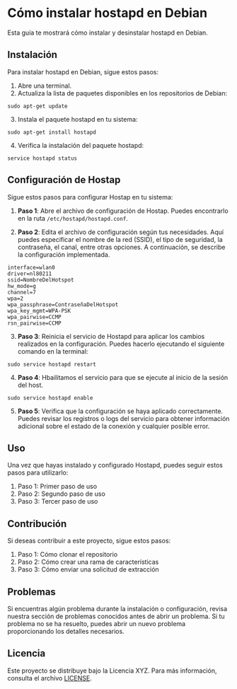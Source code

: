 # Cómo instalar hostapd en Debian

Esta guía te mostrará cómo instalar y desinstalar hostapd en Debian.

## Instalación

Para instalar hostapd en Debian, sigue estos pasos:

1. Abre una terminal.
2. Actualiza la lista de paquetes disponibles en los repositorios de Debian:
```shell
sudo apt-get update
```
3. Instala el paquete hostapd en tu sistema:
```shell
sudo apt-get install hostapd
```
4. Verifica la instalación del paquete hostapd:
```shell
service hostapd status
```
## Configuración de Hostap

Sigue estos pasos para configurar Hostap en tu sistema:

1. **Paso 1**: Abre el archivo de configuración de Hostap. Puedes encontrarlo en la ruta `/etc/hostapd/hostapd.conf`.

2. **Paso 2**: Edita el archivo de configuración según tus necesidades. Aquí puedes especificar el nombre de la red (SSID), el tipo de seguridad, la contraseña, el canal, entre otras opciones. A continuación, se describe la configuración implementada.

```shell
interface=wlan0
driver=nl80211
ssid=NombreDelHotspot
hw_mode=g
channel=7
wpa=2
wpa_passphrase=ContraseñaDelHotspot
wpa_key_mgmt=WPA-PSK
wpa_pairwise=CCMP
rsn_pairwise=CCMP
```

3. **Paso 3**: Reinicia el servicio de Hostapd para aplicar los cambios realizados en la configuración. Puedes hacerlo ejecutando el siguiente comando en la terminal:
```shell
sudo service hostapd restart
```

4. **Paso 4**: Hbailitamos el servicio para que se ejecute al inicio de la sesión del host.
```shell
sudo service hostapd enable
```
5. **Paso 5**: Verifica que la configuración se haya aplicado correctamente. Puedes revisar los registros o logs del servicio para obtener información adicional sobre el estado de la conexión y cualquier posible error.

## Uso

Una vez que hayas instalado y configurado Hostapd, puedes seguir estos pasos para utilizarlo:

1. Paso 1: Primer paso de uso
2. Paso 2: Segundo paso de uso
3. Paso 3: Tercer paso de uso

## Contribución

Si deseas contribuir a este proyecto, sigue estos pasos:

1. Paso 1: Cómo clonar el repositorio
2. Paso 2: Cómo crear una rama de características
3. Paso 3: Cómo enviar una solicitud de extracción

## Problemas

Si encuentras algún problema durante la instalación o configuración, revisa nuestra sección de problemas conocidos antes de abrir un problema. Si tu problema no se ha resuelto, puedes abrir un nuevo problema proporcionando los detalles necesarios.

## Licencia

Este proyecto se distribuye bajo la Licencia XYZ. Para más información, consulta el archivo [LICENSE](LICENSE).
